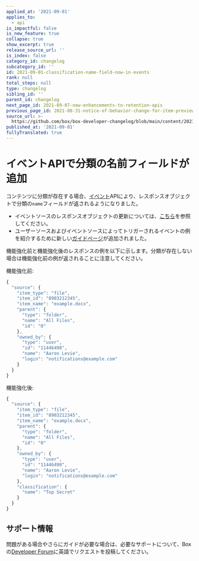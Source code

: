 ```yaml
---
applied_at: '2021-09-01'
applies_to:
  - api
is_impactful: false
is_new_feature: true
collapse: true
show_excerpt: true
release_source_url: ''
is_index: false
category_id: changelog
subcategory_id: ''
id: 2021-09-01-classification-name-field-now-in-events
rank: null
total_steps: null
type: changelog
sibling_id: ''
parent_id: changelog
next_page_id: 2021-09-07-new-enhancements-to-retention-apis
previous_page_id: 2021-08-31-notice-of-behavior-change-for-item-preview-events
source_url: >-
  https://github.com/box/box-developer-changelog/blob/main/content/2021/09-01-classification-name-field-now-in-events.md
published_at: '2021-09-01'
fullyTranslated: true
---
```

# イベントAPIで分類の名前フィールドが追加

コンテンツに分類が存在する場合、[イベント][events]APIにより、レスポンスオブジェクトで分類の`name`フィールドが返されるようになりました。

<!-- more -->

* イベントソースのレスポンスオブジェクトの更新については、[こちら][event-source]を参照してください。
* ユーザーソースおよびイベントソースによってトリガーされるイベントの例を紹介するために新しい[ガイドページ][event-triggers]が追加されました。

機能強化前と機能強化後のレスポンスの例を以下に示します。分類が存在しない場合は機能強化前の例が返されることに注意してください。

機能強化前:

```js
{
  "source": {
    "item_type": "file",
    "item_id": "8903212345",
    "item_name": "example.docx",
    "parent": {
      "type": "folder",
      "name": "All Files",
      "id": "0"
    },
    "owned_by": {
      "type": "user",
      "id": "11446498",
      "name": "Aaron Levie",
      "login": "notifications@example.com"
    }
  }
}
```

機能強化後:

```js
{
  "source": {
    "item_type": "file",
    "item_id": "8903212345",
    "item_name": "example.docx",
    "parent": {
      "type": "folder",
      "name": "All Files",
      "id": "0"
    },
    "owned_by": {
      "type": "user",
      "id": "11446498",
      "name": "Aaron Levie",
      "login": "notifications@example.com"
    },
    "classification": {
      "name": "Top Secret"
    }
  }
}
```

## サポート情報

問題がある場合やさらにガイドが必要な場合は、必要なサポートについて、Boxの[Developer Forum][forum]に英語でリクエストを投稿してください。

[forum]: https://support.box.com/hc/en-us/community/topics/360001932973-Platform-and-Developer-Forum

[events]: e://get-events/

[event-source]: e://resources/event-source/

[event-triggers]: g://events/event-triggers/event-source
